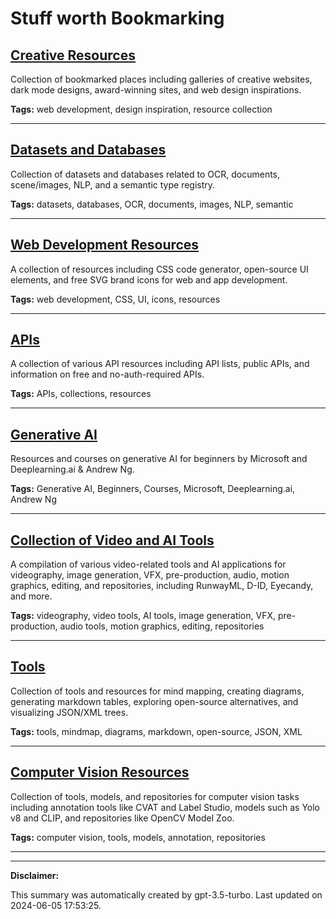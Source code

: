 # Stuff worth Bookmarking

## [Creative Resources](./creative.md)

Collection of bookmarked places including galleries of creative websites, dark mode designs, award-winning sites, and web design inspirations.

**Tags:** web development, design inspiration, resource collection

---

## [Datasets and Databases](./data.md)

Collection of datasets and databases related to OCR, documents, scene/images, NLP, and a semantic type registry.

**Tags:** datasets, databases, OCR, documents, images, NLP, semantic

---

## [Web Development Resources](./web-development.md)

A collection of resources including CSS code generator, open-source UI elements, and free SVG brand icons for web and app development.

**Tags:** web development, CSS, UI, icons, resources

---

## [APIs](./api.md)

A collection of various API resources including API lists, public APIs, and information on free and no-auth-required APIs.

**Tags:** APIs, collections, resources

---

## [Generative AI](./learning.md)

Resources and courses on generative AI for beginners by Microsoft and Deeplearning.ai & Andrew Ng.

**Tags:** Generative AI, Beginners, Courses, Microsoft, Deeplearning.ai, Andrew Ng

---

## [Collection of Video and AI Tools](./videography.md)

A compilation of various video-related tools and AI applications for videography, image generation, VFX, pre-production, audio, motion graphics, editing, and repositories, including RunwayML, D-ID, Eyecandy, and more.

**Tags:** videography, video tools, AI tools, image generation, VFX, pre-production, audio tools, motion graphics, editing, repositories

---

## [Tools](./tools.md)

Collection of tools and resources for mind mapping, creating diagrams, generating markdown tables, exploring open-source alternatives, and visualizing JSON/XML trees.

**Tags:** tools, mindmap, diagrams, markdown, open-source, JSON, XML

---

## [Computer Vision Resources](./computer-vision.md)

Collection of tools, models, and repositories for computer vision tasks including annotation tools like CVAT and Label Studio, models such as Yolo v8 and CLIP, and repositories like OpenCV Model Zoo.

**Tags:** computer vision, tools, models, annotation, repositories

---

---

**Disclaimer:**

This summary was automatically created by gpt-3.5-turbo. Last updated on 2024-06-05 17:53:25.
